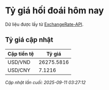 # Tỷ giá hối đoái hôm nay

Dữ liệu được lấy từ [ExchangeRate-API](https://www.exchangerate-api.com/).

## Tỷ giá cập nhật

| Cặp tiền tệ | Tỷ giá |
|---|---|
| USD/VND | 26275.5816 |
| USD/CNY | 7.1216 |

*Cập nhật lần cuối: 2025-09-11 03:27:12*

